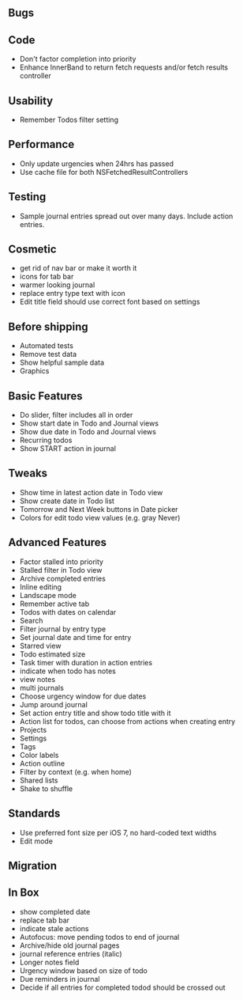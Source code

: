 Bugs
----

Code
----
* Don't factor completion into priority
* Enhance InnerBand to return fetch requests and/or fetch results controller

Usability
---------
* Remember Todos filter setting

Performance
-----------
* Only update urgencies when 24hrs has passed
* Use cache file for both NSFetchedResultControllers

Testing
-------
* Sample journal entries spread out over many days. Include action entries.

Cosmetic
--------
* get rid of nav bar or make it worth it
* icons for tab bar
* warmer looking journal
* replace entry type text with icon
* Edit title field should use correct font based on settings

Before shipping
---------------
* Automated tests
* Remove test data
* Show helpful sample data
* Graphics

Basic Features
--------------
* Do slider, filter includes all in order
* Show start date in Todo and Journal views
* Show due date in Todo and Journal views
* Recurring todos
* Show START action in journal

Tweaks
------
* Show time in latest action date in Todo view
* Show create date in Todo list
* Tomorrow and Next Week buttons in Date picker
* Colors for edit todo view values (e.g. gray Never)

Advanced Features
-----------------
* Factor stalled into priority
* Stalled filter in Todo view
* Archive completed entries
* Inline editing
* Landscape mode
* Remember active tab
* Todos with dates on calendar
* Search
* Filter journal by entry type
* Set journal date and time for entry
* Starred view
* Todo estimated size
* Task timer with duration in action entries
* indicate when todo has notes
* view notes
* multi journals
* Choose urgency window for due dates
* Jump around journal
* Set action entry title and show todo title with it
* Action list for todos, can choose from actions when creating entry
* Projects
* Settings
* Tags
* Color labels
* Action outline
* Filter by context (e.g. when home)
* Shared lists
* Shake to shuffle

Standards
---------
* Use preferred font size per iOS 7, no hard-coded text widths
* Edit mode

Migration
---------

In Box
------
* show completed date
* replace tab bar
* indicate stale actions
* Autofocus: move pending todos to end of journal
* Archive/hide old journal pages
* journal reference entries (italic)
* Longer notes field
* Urgency window based on size of todo
* Due reminders in journal
* Decide if all entries for completed todod should be crossed out
